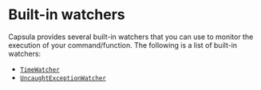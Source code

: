 # Built-in watchers

Capsula provides several built-in watchers that you can use to monitor the execution of your command/function. The following is a list of built-in watchers:

- [`TimeWatcher`](time.md)
- [`UncaughtExceptionWatcher`](uncaught_exception.md)
